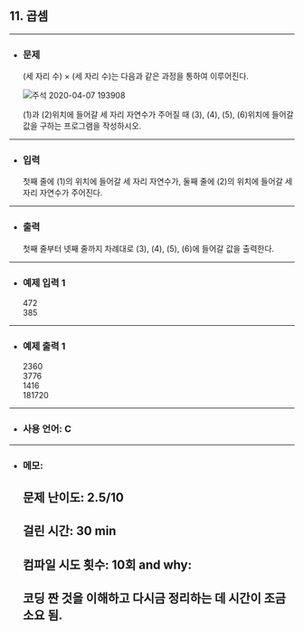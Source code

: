 ## 11. 곱셈

---

- ### 문제

  (세 자리 수) × (세 자리 수)는 다음과 같은 과정을 통하여 이루어진다.  
    
  ![주석 2020-04-07 193908](https://user-images.githubusercontent.com/58179041/78660271-c9776b00-7907-11ea-85e1-9cbbdf57d8fa.png)

    
  
  (1)과 (2)위치에 들어갈 세 자리 자연수가 주어질 때 (3), (4), (5), (6)위치에 들어갈 값을 구하는 프로그램을 작성하시오.
  
---


- ### 입력

  첫째 줄에 (1)의 위치에 들어갈 세 자리 자연수가, 둘째 줄에 (2)의 위치에 들어갈 세자리 자연수가 주어진다.

---

- ### 출력

  첫째 줄부터 넷째 줄까지 차례대로 (3), (4), (5), (6)에 들어갈 값을 출력한다.

---
 
- ### 예제 입력 1 

  472  
  385

---

- ### 예제 출력 1 

  2360  
  3776  
  1416  
  181720

---

- ### 사용 언어: C

---

- ### 메모:

  ## 문제 난이도: 2.5/10
  ## 걸린 시간: 30 min
  ## 컴파일 시도 횟수: 10회 and why:
  ## 코딩 짠 것을 이해하고 다시금 정리하는 데 시간이 조금 소요 됨.
  
